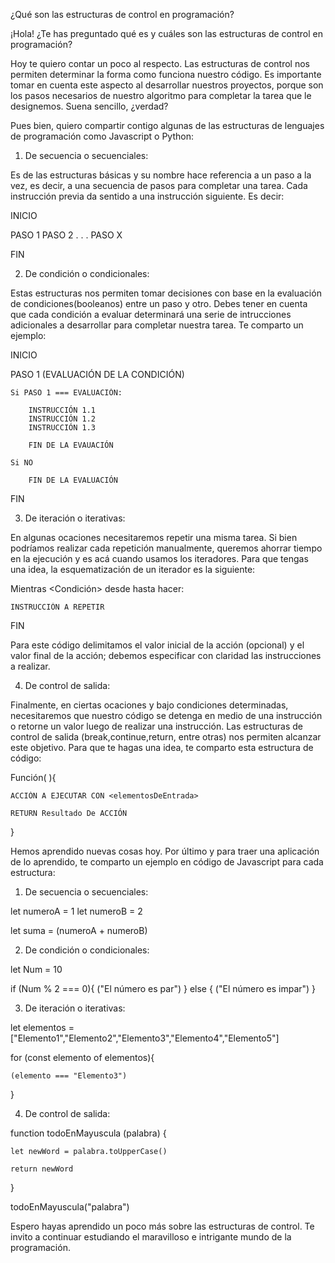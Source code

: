 
¿Qué son las estructuras de control en programación?

¡Hola! ¿Te has preguntado qué es y cuáles son las estructuras de control en programación?

Hoy te quiero contar un poco al respecto. Las estructuras de control nos permiten determinar la forma como funciona nuestro código. Es importante tomar en cuenta este aspecto al desarrollar nuestros proyectos, porque son los pasos necesarios de nuestro algoritmo para completar la tarea que le designemos. Suena sencillo, ¿verdad?

Pues bien, quiero compartir contigo algunas de las estructuras de lenguajes de programación como Javascript o Python:

1. De secuencia o secuenciales: 

Es de las estructuras básicas y su nombre hace referencia a un paso a la vez, es decir, a una secuencia de pasos para completar una tarea. Cada instrucción previa da sentido a una instrucción siguiente. Es decir:

INICIO

PASO 1 
PASO 2
.
.
.
PASO X

FIN

2. De condición o condicionales:

Estas estructuras nos permiten tomar decisiones con base en la evaluación de condiciones(booleanos) entre un paso y otro. Debes tener en cuenta que cada condición a evaluar determinará una serie de intrucciones adicionales a desarrollar para completar nuestra tarea. Te comparto un ejemplo:

INICIO

PASO 1 (EVALUACIÓN DE LA CONDICIÓN)

    Si PASO 1 === EVALUACIÓN:

        INSTRUCCIÓN 1.1
        INSTRUCCIÓN 1.2
        INSTRUCCIÓN 1.3

        FIN DE LA EVAUACIÓN
    
    Si NO 

        FIN DE LA EVALUACIÓN  

FIN

3. De iteración o iterativas:

En algunas ocaciones necesitaremos repetir una misma tarea. Si bien podríamos realizar cada repetición manualmente, queremos ahorrar tiempo en la ejecución y es acá cuando usamos los iteradores. Para que tengas una idea, la esquematización de un iterador es la siguiente:

Mientras <Condición> desde <ValorInicial> hasta <ValorFinal> hacer:
    
    INSTRUCCIÓN A REPETIR

FIN

Para este código delimitamos el valor inicial de la acción (opcional) y el valor final de la acción; debemos especificar con claridad las instrucciones a realizar.

4. De control de salida:

Finalmente, en ciertas ocaciones y bajo condiciones determinadas, necesitaremos que nuestro código se detenga en medio de una instrucción o retorne un valor luego de realizar una instrucción. Las estructuras de control de salida (break,continue,return, entre otras) nos permiten alcanzar este objetivo. Para que te hagas una idea, te comparto esta estructura de código:

Función(<elementosDeEntrada> ){

    ACCIÓN A EJECUTAR CON <elementosDeEntrada>
    
    RETURN Resultado De ACCIÓN
}

Hemos aprendido nuevas cosas hoy. Por último y para traer una aplicación de lo aprendido, te comparto un ejemplo en código de Javascript para cada estructura:

1. De secuencia o secuenciales: 

let numeroA = 1
let numeroB = 2

let suma = (numeroA + numeroB)

2. De condición o condicionales:

let Num = 10

if (Num % 2 === 0){
    ("El número es par")
} else {
    ("El número es impar")
}

3. De iteración o iterativas:

let elementos = ["Elemento1","Elemento2","Elemento3","Elemento4","Elemento5"]

for (const elemento of elementos){

    (elemento === "Elemento3")
}

4. De control de salida:

function todoEnMayuscula (palabra) {
    
    let newWord = palabra.toUpperCase()
    
    return newWord

}

todoEnMayuscula("palabra")

Espero hayas aprendido un poco más sobre las estructuras de control. Te invito a continuar estudiando el maravilloso e intrigante mundo de la programación.